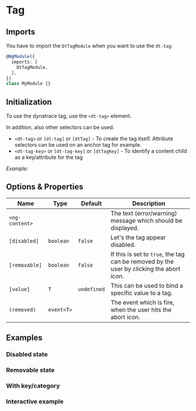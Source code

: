 # Tag

## Imports

You have to import the `DtTagModule` when you want to use the `dt-tag`:

```typescript 
@NgModule({
  imports: [
    DtTagModule,
  ],
})
class MyModule {}
```

## Initialization

To use the dynatrace tag, use the `<dt-tag>` element.

In addition, also other selectors can be used.

* `<dt-tag>` or `[dt-tag]` or `[dtTag]` - To create the tag itself. Attribute selectors can be used on an anchor tag for example.
* `<dt-tag-key>` or `[dt-tag-key]` or `[dtTagKey]` - To identify a content child as a key/attribute for the tag

*Example:*

<docs-source-example example="DefaultTagExampleComponent"></docs-source-example>

## Options & Properties

| Name | Type | Default | Description |
| --- | --- | --- | --- |
| `<ng-content>`  |   |   | The text (error/warning) message which should be displayed. |
| `[disabled]` | `boolean` | `false` | Let's the tag appear disabled. |
| `[removable]` | `boolean` | `false` | If this is set to `true`, the tag can be removed by the user by clicking the abort icon. |
| `[value]` | `T` | `undefined` | This can be used to bind a specific value to a tag. |
| `(removed)` | `event<T>` |  | The event which is fire, when the user hits the abort icon. |

## Examples

### Disabled state

<docs-source-example example="DisabledTagExampleComponent"></docs-source-example>

### Removable state

<docs-source-example example="RemovableTagExampleComponent"></docs-source-example>

### With key/category

<docs-source-example example="KeyTagExampleComponent"></docs-source-example>

### Interactive example

<docs-source-example example="InteractiveTagExampleComponent"></docs-source-example>

